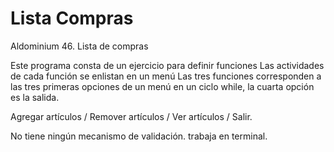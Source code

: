 # Lista Compras
Aldominium 46. Lista de compras

Este programa consta de un ejercicio para definir funciones
Las actividades de cada función se enlistan en un menú
Las tres funciones corresponden a las tres primeras opciones de un 
menú en un ciclo while, la cuarta opción es la salida.

Agregar artículos / Remover artículos / Ver artículos / Salir.

No tiene ningún mecanismo de validación.
trabaja en terminal.
